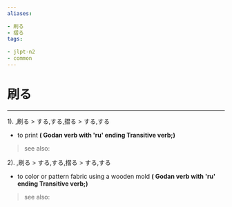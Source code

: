 ```yaml
---
aliases:
    
- 刷る
- 摺る
tags:
    
- jlpt-n2
- common
---
```


# 刷る
---
1).
,刷る > する,する,摺る > する,する

- to print
**( Godan verb with 'ru' ending Transitive verb;)**
> see also: 
            
2).
,刷る > する,する,摺る > する,する

- to color or pattern fabric using a wooden mold
**( Godan verb with 'ru' ending Transitive verb;)**
> see also: 
            